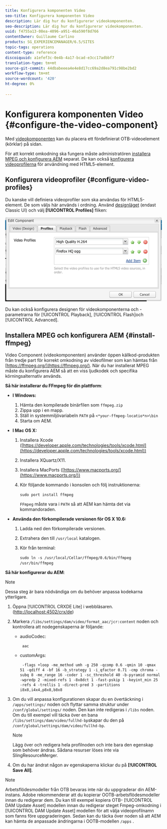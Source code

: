 ```yaml
---
title: Konfigurera komponenten Video
seo-title: Konfigurera komponenten Video
description: Lär dig hur du konfigurerar videokomponenten.
seo-description: Lär dig hur du konfigurerar videokomponenten.
uuid: f4755a13-08ea-4096-a951-46a590f8d766
contentOwner: Guillaume Carlino
products: SG_EXPERIENCEMANAGER/6.5/SITES
topic-tags: operations
content-type: reference
discoiquuid: a1efef3c-0e4b-4a17-bcad-e3cc17adbbf7
translation-type: tm+mt
source-git-commit: 44dbabeeea4e4e8d17cc69a2d8ea791c98be2bd2
workflow-type: tm+mt
source-wordcount: '420'
ht-degree: 0%

---
```



# Konfigurera komponenten Video {#configure-the-video-component}

Med [videokomponenten](/help/sites-authoring/default-components-foundation.md#video) kan du placera ett fördefinierat OTB-videoelement (körklar) på sidan.

För att korrekt omkodning ska fungera måste administratören [installera MPEG och konfigurera AEM](#install-ffmpeg) separat. De kan också [konfigurera videoprofilerna](#configure-video-profiles) för användning med HTML5-element.

## Konfigurera videoprofiler {#configure-video-profiles}

Du kanske vill definiera videoprofiler som ska användas för HTML5-element. De som väljs här används i ordning. Använd [designläget](/help/sites-authoring/default-components-designmode.md) (endast Classic UI) och välj **[!UICONTROL Profiles]** fliken:

![chlimage_1-317](assets/chlimage_1-317.png)

Du kan också konfigurera designen för videokomponenterna och -parametrarna för [!UICONTROL Playback], [!UICONTROL Flash]och [!UICONTROL Advanced].

## Installera MPEG och konfigurera AEM {#install-ffmpeg}

Video Component (videokomponenten) använder öppen källkod-produkten från tredje part för korrekt omkodning av videofilmer som kan hämtas från [https://ffmpeg.org/](https://ffmpeg.org/). När du har installerat MPEG måste du konfigurera AEM så att en viss ljudkodek och specifika körningsalternativ används.

**Så här installerar du FFmpeg för din plattform**:

* **I Windows:**

   1. Hämta den kompilerade binärfilen som `ffmpeg.zip`
   1. Zippa upp i en mapp.
   1. Ställ in systemmiljövariabeln `PATH` på `<*your-ffmpeg-locatio*n>\bin`
   1. Starta om AEM.

* **I Mac OS X:**

   1. Installera Xcode ([https://developer.apple.com/technologies/tools/xcode.html](https://developer.apple.com/technologies/tools/xcode.html))
   1. Installera XQuartz/X11.
   1. Installera MacPorts ([https://www.macports.org/](https://www.macports.org/))
   1. Kör följande kommando i konsolen och följ instruktionerna:

      `sudo port install ffmpeg`

      `FFmpeg` måste vara i `PATH` så att AEM kan hämta det via kommandoraden.

* **Använda den förkompilerade versionen för OS X 10.6:**

   1. Ladda ned den förkompilerade versionen.
   1. Extrahera den till `/usr/local` katalogen.
   1. Kör från terminal:

      `sudo ln -s /usr/local/Cellar/ffmpeg/0.6/bin/ffmpeg /usr/bin/ffmpeg`

**Så här konfigurerar du AEM**:

>[!NOTE]
>
>Dessa steg är bara nödvändiga om du behöver anpassa kodekarna ytterligare.

1. Öppna [!UICONTROL CRXDE Lite] i webbläsaren. ([http://localhost:4502/crx/de](http://localhost:4502/crx/de))
2. Markera `/libs/settings/dam/video/format_aac/jcr:content` noden och kontrollera att nodegenskaperna är följande:

   * audioCodec:

      ```
       aac
      ```

   * customArgs:

      ```
       -flags +loop -me_method umh -g 250 -qcomp 0.6 -qmin 10 -qmax 51 -qdiff 4 -bf 16 -b_strategy 1 -i_qfactor 0.71 -cmp chroma -subq 8 -me_range 16 -coder 1 -sc_threshold 40 -b-pyramid normal -wpredp 2 -mixed-refs 1 -8x8dct 1 -fast-pskip 1 -keyint_min 25 -refs 4 -trellis 1 -direct-pred 3 -partitions i8x8,i4x4,p8x8,b8x8
      ```

3. Om du vill anpassa konfigurationen skapar du en övertäckning i `/apps/settings/` noden och flyttar samma struktur under `/conf/global/settings/` noden. Den kan inte redigeras i `/libs` noden. Om du till exempel vill täcka över en bana `/libs/settings/dam/video/fullhd-bp`skapar du den på `/conf/global/settings/dam/video/fullhd-bp`.

   >[!NOTE]
   >
   >Lägg över och redigera hela profilnoden och inte bara den egenskap som behöver ändras. Sådana resurser löses inte via SlingResourceMerger.

4. Om du har ändrat någon av egenskaperna klickar du på **[!UICONTROL Save All]**.

>[!NOTE]
>
>Arbetsflödesmodeller från OTB bevaras inte när du uppgraderar din AEM-instans. Adobe rekommenderar att du kopierar OOTB-arbetsflödesmodeller innan du redigerar dem. Du kan till exempel kopiera OTB- [!UICONTROL DAM Update Asset] modellen innan du redigerar steget Fmpeg-omkodning i [!UICONTROL DAM Update Asset] modellen för att välja videoprofilnamn som fanns före uppgraderingen. Sedan kan du täcka över noden så att AEM kan hämta de anpassade ändringarna i OOTB-modellen `/apps` .

